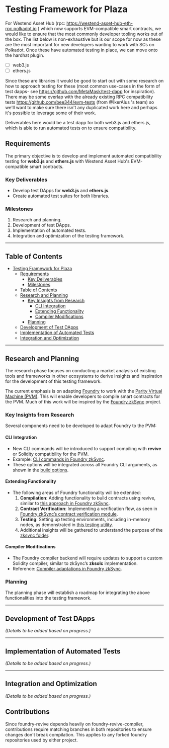 
# Testing Framework for Plaza

For Westend Asset Hub (rpc: https://westend-asset-hub-eth-rpc.polkadot.io ) which now supports EVM-compatible smart contracts, we would like to ensure that the most commonly developer tooling works out of the box. The list below is non-exhaustive but is our scope for now as these are the most important for new developers wanting to work with SCs on Polkadot. Once these have automated testing in place, we can move onto the hardhat plugin. 

- [ ] web3.js
- [ ] ethers.js

Since these are libraries it would be good to start out with some research on how to approach testing for these (most common use-cases in the form of test dapps- see https://github.com/MetaMask/test-dapp for inspiration). There may be some overlap with the already existing RPC compatibility tests https://github.com/bee344/evm-tests (from @IkerAlus 's team) so we'll want to make sure there isn't any duplicated work here and perhaps it's possible to leverage some of their work.

Deliverables here would be a test dapp for both web3.js and ethers.js, which is able to run automated tests on to ensure compatibility.
## Requirements

The primary objective is to develop and implement automated compatibility testing for **web3.js** and **ethers.js** with Westend Asset Hub's EVM-compatible smart contracts.

### Key Deliverables

- Develop test DApps for **web3.js** and **ethers.js**.
- Create automated test suites for both libraries.

### Milestones

1. Research and planning.
2. Development of test DApps.
3. Implementation of automated tests.
4. Integration and optimization of the testing framework.

---

## Table of Contents

- [Testing Framework for Plaza](#testing-framework-for-plaza)
  - [Requirements](#requirements)
    - [Key Deliverables](#key-deliverables)
    - [Milestones](#milestones)
  - [Table of Contents](#table-of-contents)
  - [Research and Planning](#research-and-planning)
    - [Key Insights from Research](#key-insights-from-research)
      - [CLI Integration](#cli-integration)
      - [Extending Functionality](#extending-functionality)
      - [Compiler Modifications](#compiler-modifications)
    - [Planning](#planning)
  - [Development of Test DApps](#development-of-test-dapps)
  - [Implementation of Automated Tests](#implementation-of-automated-tests)
  - [Integration and Optimization](#integration-and-optimization)

---

## Research and Planning

The research phase focuses on conducting a market analysis of existing tools and frameworks in other ecosystems to derive insights and inspiration for the development of this testing framework. 

The current emphasis is on adapting [Foundry](https://book.getfoundry.sh/) to work with the [Parity Virtual Machine (PVM)](https://github.com/paritytech/revive/tree/main). This will enable developers to compile smart contracts for the PVM. Much of this work will be inspired by the [Foundry zkSync](https://github.com/matter-labs/foundry-zksync) project.

### Key Insights from Research

Several components need to be developed to adapt Foundry to the PVM:

#### CLI Integration
- New CLI commands will be introduced to support compiling with **revive** or Solidity compatibility for the PVM. 
- Example: [CLI commands in Foundry zkSync](https://github.com/matter-labs/foundry-zksync/blob/main/crates/cli/src/opts/build/zksync.rs).
- These options will be integrated across all Foundry CLI arguments, as shown in the [build options](https://github.com/matter-labs/foundry-zksync/blob/main/crates/cli/src/opts/build/mod.rs).

#### Extending Functionality
- The following areas of Foundry functionality will be extended:
  1. **Compilation**: Adding functionality to build contracts using revive, similar to [this approach in Foundry zkSync](https://github.com/matter-labs/foundry-zksync/blob/main/crates/common/src/compile.rs).
  2. **Contract Verification**: Implementing a verification flow, as seen in [Foundry zkSync’s contract verification module](https://github.com/matter-labs/foundry-zksync/tree/main/crates/verify/src/zksync).
  3. **Testing**: Setting up testing environments, including in-memory nodes, as demonstrated in [this testing utility](https://github.com/matter-labs/foundry-zksync/blob/main/crates/test-utils/src/zksync.rs).
  4. Additional insights will be gathered to understand the purpose of the [zksync folder](https://github.com/matter-labs/foundry-zksync/tree/main/crates/zksync).

#### Compiler Modifications
- The Foundry compiler backend will require updates to support a custom Solidity compiler, similar to zkSync’s **zksolc** implementation.
- Reference: [Compiler adaptations in Foundry zkSync](https://github.com/Moonsong-Labs/compilers).

### Planning

The planning phase will establish a roadmap for integrating the above functionalities into the testing framework.

---

## Development of Test DApps

*(Details to be added based on progress.)*

---

## Implementation of Automated Tests

*(Details to be added based on progress.)*

---

## Integration and Optimization

*(Details to be added based on progress.)*

## Contributions
Since foundry-revive depends heavily on foundry-revive-compiler, contributions require matching branches in both repositories to ensure changes don't break compilation. This applies to any forked foundry repositories used by either project.